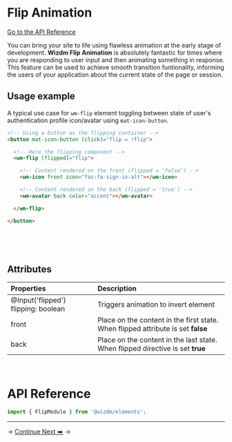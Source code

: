 <!-- toc: reference.json -->

# Flip Animation

[Go to the API Reference](#api-reference)

You can bring your site to life using flawless animation at the early stage of development. **Wizdm Flip Animation** is absolutely fantastic for times where you are responding to user input and then animating something in response. This feature can be used to achieve smooth transition funtionality, informing the users of your application about the current state of the page or session.




## Usage example
A typical use case for  `wm-flip` element toggling between state of user's authentication profile icon/avatar using `mat-icon-button`.

```html
<!-- Using a button as the flipping container -->
<button mat-icon-button (click)="flip = !flip">

  <!-- Here the flipping component -->
  <wm-flip [flipped]="flip">

    <!-- Content rendered on the front (flipped = 'false') -->
    <wm-icon front icon="fas:fa-sign-in-alt"></wm-icon>

    <!-- Content rendered on the back (flipped = 'true') -->
    <wm-avatar back color="accent"></wm-avatar>

  </wm-flip>

</button>
```

&nbsp;  

&nbsp;  

## Attributes

| **Properties**                        | **Description**                                                                            |
| :------------------------------------ | :----------------------------------------------------------------------------------------- |
| @Input('flipped') flipping: boolean | Triggers animation to invert element                                                       |
| front                               | Place on the content in the first state. When flipped attribute is set **false** |
| back                                | Place  on the content in the last state. When flipped directive is set **true**   |
  
&nbsp;  

# API Reference
```typescript
import { FlipModule } from '@wizdm/elements';

```


--- 
->
[Continue Next ⮕](docs/toc?go=next) 
->  